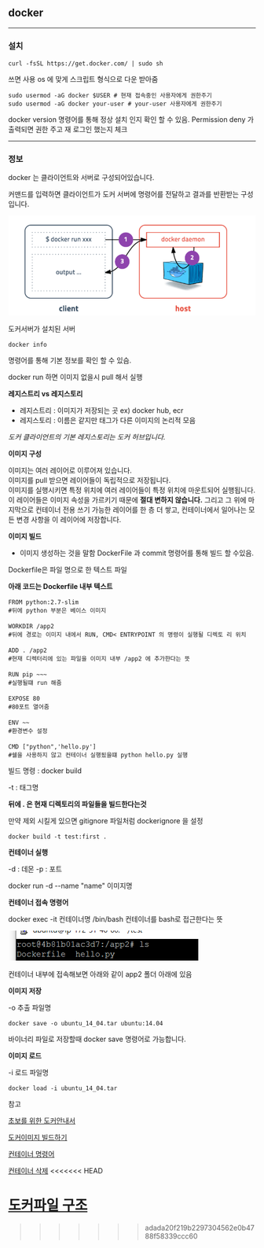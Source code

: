 ## docker

---------------

### 설치 
```
curl -fsSL https://get.docker.com/ | sudo sh
```

쓰면 사용 os 에 맞게 스크립트 형식으로 다운 받아줌 

```
sudo usermod -aG docker $USER # 현재 접속중인 사용자에게 권한주기
sudo usermod -aG docker your-user # your-user 사용자에게 권한주기
```

docker version 명령어를 통해 정상 설치 인지 확인 할 수 있음. Permission deny 가 출력되면 권한 주고 재 로그인 했는지 체크


--------------------

### 정보

docker 는 클라이언트와 서버로 구성되어있습니다.

커맨드를 입력하면 클라이언트가 도커 서버에 명령어를 전달하고 결과를
반환받는 구성입니다.

![docker구조](./img/docker.PNG)


도커서버가 설치된 서버 

```
docker info
```
명령어를 통해 기본 정보를 확인 할 수 있슴.


docker run 하면 이미지 없을시 pull 해서 실행

**레지스트리 vs 레지스토리**

- 레지스트리 : 이미지가 저장되는 곳 ex) docker hub, ecr
- 레지스토리 : 이름은 같지만 태그가 다른 이미지의 논리적 모음

*도커 클라이언트의 기본 레지스토리는 도커 허브입니다.*


**이미지 구성**

이미지는 여러 레이어로 이루어져 있습니다. <br>
이미지를 pull 받으면 레이어들이 독립적으로 저장됩니다. <br>
이미지를 실행시키면 특정 위치에 여러 레이어들이 특정 위치에 마운트되어 실행됩니다. <br>
이 레이어들은 이미지 속성을 가르키기 때문에 **절대 변하지 않습니다.** 그리고 그 위에 마지막으로 컨테이너 전용 쓰기 가능한 레이어를 한 층 더 쌓고, 컨테이너에서 일어나는 모든 변경 사항을 이 레이어에 저장합니다. 



**이미지 빌드**

- 이미지 생성하는 것을 말함
DockerFile 과 commit 명령어를 통해 빌드 할 수있음.

Dockerfile은 파일 명으로 한 텍스트 파일 

**아래 코드는 Dockerfile 내부 텍스트**

```
FROM python:2.7-slim 
#뒤에 python 부분은 베이스 이미지

WORKDIR /app2
#뒤에 경로는 이미지 내에서 RUN, CMD< ENTRYPOINT 의 명령이 실행될 디렉토 리 위치

ADD . /app2
#현재 디렉터리에 있는 파일을 이미지 내부 /app2 에 추가한다는 뜻

RUN pip ~~~
#실행될떄 run 해줌

EXPOSE 80
#80포트 열어줌

ENV ~~
#환경변수 설정

CMD ["python",'hello.py']
#쉘을 사용하지 않고 컨테이너 실행됬을떄 python hello.py 실행
```
빌드 명령 : docker build 

-t : 태그명

**뒤에 . 은 현재 디렉토리의 파일들을 빌드한다는것** 

만약 제외 시킬게 있으면 gitignore 파일처럼 dockerignore 을 설정 
```
docker build -t test:first .
```

**컨테이너 실행**

-d : 데몬
-p : 포트

docker run -d --name "name" 이미지명 


**컨테이너 접속 명령어**

docker exec -it 컨테이너명 /bin/bash
컨테이너를 bash로 접근한다는 뜻

![](./img/path.PNG)

컨테이너 내부에 접속해보면 아래와 같이 app2 폴더 아래에 있음




**이미지 저장**

-o 추출 파일명

```
docker save -o ubuntu_14_04.tar ubuntu:14.04

```
바이너리 파일로 저장할때 docker save 명령어로 가능합니다.

**이미지 로드**

-i 로드 파일명
```
docker load -i ubuntu_14_04.tar 
```



참고

[초보를 위한 도커안내서](https://subicura.com/2017/01/19/docker-guide-for-beginners-2.html)

[도커이미지 빌드하기](https://suwoni-codelab.com/docker/2018/06/11/Docker-Dockerfile/)

[컨테이너 명령어](https://swiftymind.tistory.com/82)

[컨테이너 삭제](https://brunch.co.kr/@hopeless/10)
<<<<<<< HEAD

[도커파일 구조](https://rampart81.github.io/post/dockerfile_instructions/)
=======
>>>>>>> adada20f219b2297304562e0b4788f58339ccc60
